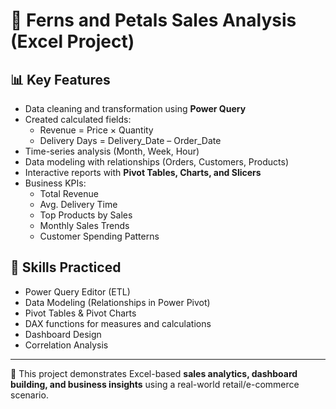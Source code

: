 # 🌸 Ferns and Petals Sales Analysis (Excel Project)

## 📊 Key Features
- Data cleaning and transformation using **Power Query**
- Created calculated fields:  
  - Revenue = Price × Quantity  
  - Delivery Days = Delivery_Date – Order_Date  
- Time-series analysis (Month, Week, Hour)
- Data modeling with relationships (Orders, Customers, Products)
- Interactive reports with **Pivot Tables, Charts, and Slicers**
- Business KPIs:  
  - Total Revenue  
  - Avg. Delivery Time  
  - Top Products by Sales  
  - Monthly Sales Trends  
  - Customer Spending Patterns  

## 🧠 Skills Practiced
- Power Query Editor (ETL)
- Data Modeling (Relationships in Power Pivot)
- Pivot Tables & Pivot Charts
- DAX functions for measures and calculations
- Dashboard Design
- Correlation Analysis

---

📌 This project demonstrates Excel-based **sales analytics, dashboard building, and business insights** using a real-world retail/e-commerce scenario.

